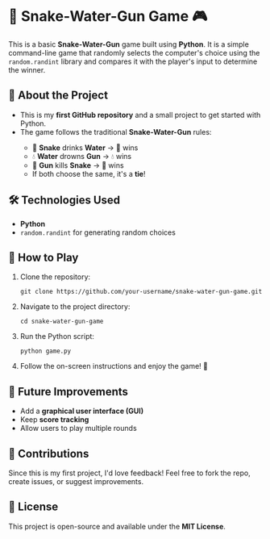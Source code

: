 <h1>🐍 Snake-Water-Gun Game 🎮</h1>

<p>This is a basic <b>Snake-Water-Gun</b> game built using <b>Python</b>. It is a simple command-line game that randomly selects the computer's choice using the <code>random.randint</code> library and compares it with the player's input to determine the winner.</p>

<h2>📌 About the Project</h2>
<ul>
  <li>This is my <b>first GitHub repository</b> and a small project to get started with Python.</li>
  <li>The game follows the traditional <b>Snake-Water-Gun</b> rules:</li>
  <ul>
    <li>🐍 <b>Snake</b> drinks <b>Water</b> → 🐍 wins</li>
    <li>💧 <b>Water</b> drowns <b>Gun</b> → 💧 wins</li>
    <li>🔫 <b>Gun</b> kills <b>Snake</b> → 🔫 wins</li>
    <li>If both choose the same, it's a <b>tie</b>!</li>
  </ul>
</ul>

<h2>🛠 Technologies Used</h2>
<ul>
  <li><b>Python</b></li>
  <li><code>random.randint</code> for generating random choices</li>
</ul>

<h2>🚀 How to Play</h2>
<ol>
  <li>Clone the repository:</li>
  <pre><code>git clone https://github.com/your-username/snake-water-gun-game.git</code></pre>
  <li>Navigate to the project directory:</li>
  <pre><code>cd snake-water-gun-game</code></pre>
  <li>Run the Python script:</li>
  <pre><code>python game.py</code></pre>
  <li>Follow the on-screen instructions and enjoy the game! 🎉</li>
</ol>

<h2>📢 Future Improvements</h2>
<ul>
  <li>Add a <b>graphical user interface (GUI)</b></li>
  <li>Keep <b>score tracking</b></li>
  <li>Allow users to play multiple rounds</li>
</ul>

<h2>🤝 Contributions</h2>
<p>Since this is my first project, I'd love feedback! Feel free to fork the repo, create issues, or suggest improvements.</p>

<h2>📝 License</h2>
<p>This project is open-source and available under the <b>MIT License</b>.</p>

